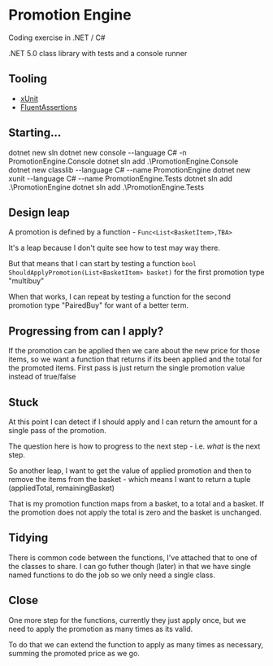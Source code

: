# Promotion Engine

Coding exercise in .NET / C#

.NET 5.0 class library with tests and a console runner

## Tooling

* [xUnit](https://github.com/xunit/xunit)
* [FluentAssertions](https://fluentassertions.com/)

## Starting...

dotnet new sln
dotnet new console --language C# -n PromotionEngine.Console
dotnet sln add .\PromotionEngine.Console\
dotnet new classlib --language C# --name PromotionEngine
dotnet new xunit --language C# --name PromotionEngine.Tests
dotnet sln add .\PromotionEngine
dotnet sln add .\PromotionEngine.Tests

## Design leap

A promotion is defined by a function - `Func<List<BasketItem>,TBA>`

It's a leap because I don't quite see how to test may way there.

But that means that I can start by testing a function `bool ShouldApplyPromotion(List<BasketItem> basket)` for the first promotion type "multibuy"

When that works, I can repeat by testing a function for the second promotion type "PairedBuy" for want of a better term.

## Progressing from can I apply?

If the promotion can be applied then we care about the new price for those items, so we want a function that returns if its been applied and the total for the promoted items. First pass is just return the single promotion value instead of true/false

## Stuck

At this point I can detect if I should apply and I can return the amount for a single pass of the promotion.

The question here is how to progress to the next step - i.e. _what_ is the next step.

So another leap, I want to get the value of applied promotion and then to remove the items from the basket - which means I want to return a tuple (appliedTotal, remainingBasket)

That is my promotion function maps from a basket, to a total and a basket. If the promotion does not apply the total is zero and the basket is unchanged.

## Tidying

There is common code between the functions, I've attached that to one of the classes to share. I can go futher though (later) in that we have single named functions to do the job so we only need a single class.

## Close

One more step for the functions, currently they just apply once, but we need to apply the promotion as many times as its valid.

To do that we can extend the function to apply as many times as necessary, summing the promoted price as we go.
